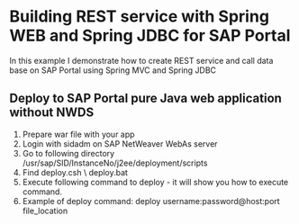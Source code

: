 # Building REST service with Spring WEB and Spring JDBC for SAP Portal
In this example I demonstrate how to create REST service and call data base on SAP Portal using Spring MVC and Spring JDBC

## Deploy to SAP Portal pure Java web application without NWDS
1. Prepare war file with your app
2. Login with sidadm on SAP NetWeaver WebAs server 
3. Go to following directory /usr/sap/SID/InstanceNo/j2ee/deployment/scripts
4. Find deploy.csh \ deploy.bat
5. Execute following command to deploy - it will show you how to execute command.
6. Example of deploy command: deploy username:password@host:port file_location
